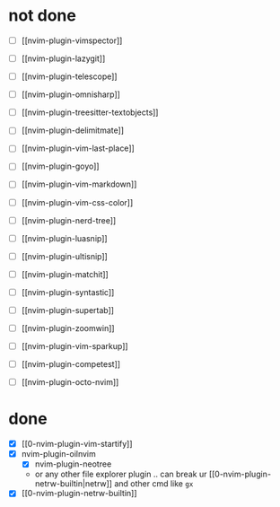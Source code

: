 # not done
- [ ] [[nvim-plugin-vimspector]]
- [ ] [[nvim-plugin-lazygit]]
- [ ] [[nvim-plugin-telescope]]
- [ ] [[nvim-plugin-omnisharp]]
- [ ] [[nvim-plugin-treesitter-textobjects]]
- [ ] [[nvim-plugin-delimitmate]]
- [ ] [[nvim-plugin-vim-last-place]]
- [ ] [[nvim-plugin-goyo]]
- [ ] [[nvim-plugin-vim-markdown]]
- [ ] [[nvim-plugin-vim-css-color]]
- [ ] [[nvim-plugin-nerd-tree]]
- [ ] [[nvim-plugin-luasnip]]
- [ ] [[nvim-plugin-ultisnip]]
- [ ] [[nvim-plugin-matchit]]
- [ ] [[nvim-plugin-syntastic]]
- [ ] [[nvim-plugin-supertab]]
- [ ] [[nvim-plugin-zoomwin]]
- [ ] [[nvim-plugin-vim-sparkup]]
- [ ] [[nvim-plugin-competest]]
- [ ] [[nvim-plugin-octo-nvim]]




# done
- [x] [[0-nvim-plugin-vim-startify]]
- [x] nvim-plugin-oilnvim
	- [x] nvim-plugin-neotree
	- or any other file explorer plugin .. can break ur [[0-nvim-plugin-netrw-builtin|netrw]] and other cmd like `gx`
- [x] [[0-nvim-plugin-netrw-builtin]]